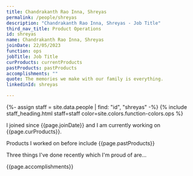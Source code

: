```yaml
---
title: Chandrakanth Rao Inna, Shreyas
permalink: /people/shreyas
description: "Chandrakanth Rao Inna, Shreyas - Job Title"
third_nav_title: Product Operations
id: shreyas
name: Chandrakanth Rao Inna, Shreyas
joinDate: 22/05/2023
function: ops
jobTitle: Job Title
curProducts: currentProducts
pastProducts: pastProducts
accomplishments: ""
quote: The memories we make with our family is everything.
linkedinId: shreyas

---
```


{%- assign staff = site.data.people | find: "id", "shreyas" -%}
{% include staff_heading.html staff=staff color=site.colors.function-colors.ops %}

<p>I joined since {{page.joinDate}} and I am currently working on {{page.curProducts}}.</p>

<p>Products I worked on before include {{page.pastProducts}}</p>

<p>Three things I've done recently which I'm proud of are...</p>
{{page.accomplishments}}
